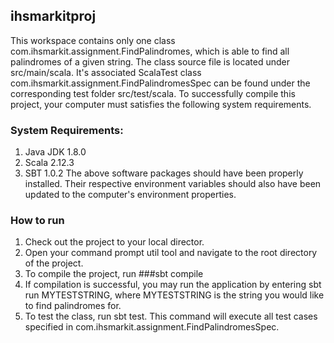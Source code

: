 ## ihsmarkitproj

This workspace contains only one class com.ihsmarkit.assignment.FindPalindromes, which is able to find all palindromes of a given string. The class source file is located under src/main/scala. It's associated ScalaTest class com.ihsmarkit.assignment.FindPalindromesSpec can be found under the corresponding test folder src/test/scala. To successfully compile this project, your computer must satisfies the following system requirements.

### System Requirements:
1) Java JDK 1.8.0
2) Scala 2.12.3
3) SBT 1.0.2
The above software packages should have been properly installed. Their respective environment variables should also have been updated to the computer's environment properties.

### How to run

1) Check out the project to your local director.
2) Open your command prompt util tool and navigate to the root directory of the project.
3) To compile the project, run ###sbt compile
4) If compilation is successful, you may run the application by entering sbt run MYTESTSTRING, where MYTESTSTRING is the string you would like to find palindromes for.
5) To test the class, run sbt test. This command will execute all test cases specified in com.ihsmarkit.assignment.FindPalindromesSpec.
